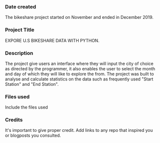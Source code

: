 ### Date created
The bikeshare project started on November and ended in December 2019.
### Project Title
EXPORE U.S BIKESHARE DATA WITH PYTHON.
### Description
The project give users an interface where they will input the city of choice as directed by the programmer, it also enables the user to select the month and day of which they will like to explore the from.
The project was built to analyse and calculate statistics on the data such as frequently used "Start Station" and "End Station".

### Files used
Include the files used

### Credits
It's important to give proper credit. Add links to any repo that inspired you or blogposts you consulted.
